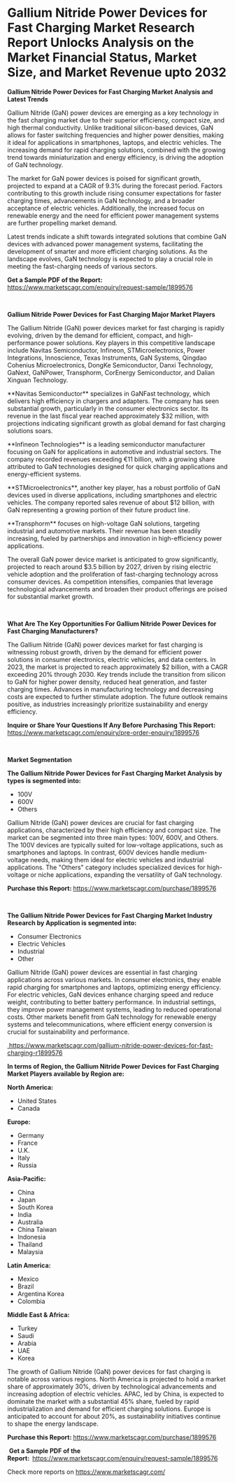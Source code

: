 <p><h1>Gallium Nitride Power Devices for Fast Charging Market Research Report Unlocks Analysis on the Market Financial Status, Market Size, and Market Revenue upto 2032</h1></p><p><strong>Gallium Nitride Power Devices for Fast Charging Market Analysis and Latest Trends</strong></p>
<p><p>Gallium Nitride (GaN) power devices are emerging as a key technology in the fast charging market due to their superior efficiency, compact size, and high thermal conductivity. Unlike traditional silicon-based devices, GaN allows for faster switching frequencies and higher power densities, making it ideal for applications in smartphones, laptops, and electric vehicles. The increasing demand for rapid charging solutions, combined with the growing trend towards miniaturization and energy efficiency, is driving the adoption of GaN technology.</p><p>The market for GaN power devices is poised for significant growth, projected to expand at a CAGR of 9.3% during the forecast period. Factors contributing to this growth include rising consumer expectations for faster charging times, advancements in GaN technology, and a broader acceptance of electric vehicles. Additionally, the increased focus on renewable energy and the need for efficient power management systems are further propelling market demand.</p><p>Latest trends indicate a shift towards integrated solutions that combine GaN devices with advanced power management systems, facilitating the development of smarter and more efficient charging solutions. As the landscape evolves, GaN technology is expected to play a crucial role in meeting the fast-charging needs of various sectors.</p></p>
<p><strong>Get a Sample PDF of the Report:&nbsp;</strong> <a href="https://www.marketscagr.com/enquiry/request-sample/1899576?utm_campaign=1920&utm_medium=2&utm_source=Github&utm_content=ia&utm_term=13022025&utm_id=gallium-nitride-power-devices-for-fast-charging">https://www.marketscagr.com/enquiry/request-sample/1899576</a></p>
<p>&nbsp;</p>
<p><strong>Gallium Nitride Power Devices for Fast Charging Major Market Players</strong></p>
<p><p>The Gallium Nitride (GaN) power devices market for fast charging is rapidly evolving, driven by the demand for efficient, compact, and high-performance power solutions. Key players in this competitive landscape include Navitas Semiconductor, Infineon, STMicroelectronics, Power Integrations, Innoscience, Texas Instruments, GaN Systems, Qingdao Cohenius Microelectronics, DongKe Semiconductor, Danxi Technology, GaNext, GaNPower, Transphorm, CorEnergy Semiconductor, and Dalian Xinguan Technology.</p><p>**Navitas Semiconductor** specializes in GaNFast technology, which delivers high efficiency in chargers and adapters. The company has seen substantial growth, particularly in the consumer electronics sector. Its revenue in the last fiscal year reached approximately $32 million, with projections indicating significant growth as global demand for fast charging solutions soars.</p><p>**Infineon Technologies** is a leading semiconductor manufacturer focusing on GaN for applications in automotive and industrial sectors. The company recorded revenues exceeding €11 billion, with a growing share attributed to GaN technologies designed for quick charging applications and energy-efficient systems.</p><p>**STMicroelectronics**, another key player, has a robust portfolio of GaN devices used in diverse applications, including smartphones and electric vehicles. The company reported sales revenue of about $12 billion, with GaN representing a growing portion of their future product line.</p><p>**Transphorm** focuses on high-voltage GaN solutions, targeting industrial and automotive markets. Their revenue has been steadily increasing, fueled by partnerships and innovation in high-efficiency power applications.</p><p>The overall GaN power device market is anticipated to grow significantly, projected to reach around $3.5 billion by 2027, driven by rising electric vehicle adoption and the proliferation of fast-charging technology across consumer devices. As competition intensifies, companies that leverage technological advancements and broaden their product offerings are poised for substantial market growth.</p></p>
<p>&nbsp;</p>
<p><strong>What Are The Key Opportunities For Gallium Nitride Power Devices for Fast Charging Manufacturers?</strong></p>
<p><p>The Gallium Nitride (GaN) power devices market for fast charging is witnessing robust growth, driven by the demand for efficient power solutions in consumer electronics, electric vehicles, and data centers. In 2023, the market is projected to reach approximately $2 billion, with a CAGR exceeding 20% through 2030. Key trends include the transition from silicon to GaN for higher power density, reduced heat generation, and faster charging times. Advances in manufacturing technology and decreasing costs are expected to further stimulate adoption. The future outlook remains positive, as industries increasingly prioritize sustainability and energy efficiency.</p></p>
<p><strong>Inquire or Share Your Questions If Any Before Purchasing This Report:</strong> <a href="https://www.marketscagr.com/enquiry/pre-order-enquiry/1899576?utm_campaign=1920&utm_medium=2&utm_source=Github&utm_content=ia&utm_term=13022025&utm_id=gallium-nitride-power-devices-for-fast-charging">https://www.marketscagr.com/enquiry/pre-order-enquiry/1899576</a></p>
<p>&nbsp;</p>
<p><strong>Market Segmentation</strong></p>
<p><strong>The Gallium Nitride Power Devices for Fast Charging Market Analysis by types is segmented into:</strong></p>
<p><ul><li>100V</li><li>600V</li><li>Others</li></ul></p>
<p><p>Gallium Nitride (GaN) power devices are crucial for fast charging applications, characterized by their high efficiency and compact size. The market can be segmented into three main types: 100V, 600V, and Others. The 100V devices are typically suited for low-voltage applications, such as smartphones and laptops. In contrast, 600V devices handle medium-voltage needs, making them ideal for electric vehicles and industrial applications. The "Others" category includes specialized devices for high-voltage or niche applications, expanding the versatility of GaN technology.</p></p>
<p><strong>Purchase this Report:&nbsp;</strong><a href="https://www.marketscagr.com/purchase/1899576?utm_campaign=1920&utm_medium=2&utm_source=Github&utm_content=ia&utm_term=13022025&utm_id=gallium-nitride-power-devices-for-fast-charging">https://www.marketscagr.com/purchase/1899576</a></p>
<p>&nbsp;</p>
<p><strong>The Gallium Nitride Power Devices for Fast Charging Market Industry Research by Application is segmented into:</strong></p>
<p><ul><li>Consumer Electronics</li><li>Electric Vehicles</li><li>Industrial</li><li>Other</li></ul></p>
<p><p>Gallium Nitride (GaN) power devices are essential in fast charging applications across various markets. In consumer electronics, they enable rapid charging for smartphones and laptops, optimizing energy efficiency. For electric vehicles, GaN devices enhance charging speed and reduce weight, contributing to better battery performance. In industrial settings, they improve power management systems, leading to reduced operational costs. Other markets benefit from GaN technology for renewable energy systems and telecommunications, where efficient energy conversion is crucial for sustainability and performance.</p></p>
<p><a href="https://www.marketscagr.com/gallium-nitride-power-devices-for-fast-charging-r1899576?utm_campaign=1920&utm_medium=2&utm_source=Github&utm_content=ia&utm_term=13022025&utm_id=gallium-nitride-power-devices-for-fast-charging">&nbsp;https://www.marketscagr.com/gallium-nitride-power-devices-for-fast-charging-r1899576</a></p>
<p><strong>In terms of Region, the Gallium Nitride Power Devices for Fast Charging Market Players available by Region are:</strong></p>
<p>
    <p> <strong> North America: </strong>
        <ul>
            <li>United States</li>
            <li>Canada</li>
        </ul>
        </p> 
    <p> <strong> Europe: </strong>
        <ul>
            <li>Germany</li>
            <li>France</li>
            <li>U.K.</li>
            <li>Italy</li>
            <li>Russia</li>
        </ul>
        </p> 
    <p> <strong> Asia-Pacific: </strong>
        <ul>
            <li>China</li>
            <li>Japan</li>
            <li>South Korea</li>
            <li>India</li>
            <li>Australia</li>
            <li>China Taiwan</li>
            <li>Indonesia</li>
            <li>Thailand</li>
            <li>Malaysia</li>
        </ul>
        </p> 
    <p> <strong> Latin America: </strong>
        <ul>
            <li>Mexico</li>
            <li>Brazil</li>
            <li>Argentina Korea</li>
            <li>Colombia</li>
        </ul>
        </p> 
    <p> <strong> Middle East & Africa: </strong>
        <ul>
            <li>Turkey</li>
            <li>Saudi</li>
            <li>Arabia</li>
            <li>UAE</li>
            <li>Korea</li>
        </ul>
    </p>
    </p>
<p><p>The growth of Gallium Nitride (GaN) power devices for fast charging is notable across various regions. North America is projected to hold a market share of approximately 30%, driven by technological advancements and increasing adoption of electric vehicles. APAC, led by China, is expected to dominate the market with a substantial 45% share, fueled by rapid industrialization and demand for efficient charging solutions. Europe is anticipated to account for about 20%, as sustainability initiatives continue to shape the energy landscape.</p></p>
<p><strong>Purchase this Report: </strong><a href="https://www.marketscagr.com/purchase/1899576?utm_campaign=1920&utm_medium=2&utm_source=Github&utm_content=ia&utm_term=13022025&utm_id=gallium-nitride-power-devices-for-fast-charging">https://www.marketscagr.com/purchase/1899576</a></p>
<p>&nbsp;<strong>Get a Sample PDF of the Report:&nbsp;&nbsp;</strong><a href="https://www.marketscagr.com/enquiry/request-sample/1899576?utm_campaign=1920&utm_medium=2&utm_source=Github&utm_content=ia&utm_term=13022025&utm_id=gallium-nitride-power-devices-for-fast-charging">https://www.marketscagr.com/enquiry/request-sample/1899576</a></p>
<p><strong></strong></p>
<p>Check more reports on <a href="https://www.marketscagr.com/?utm_campaign=1920&utm_medium=2&utm_source=Github&utm_content=ia&utm_term=13022025&utm_id=gallium-nitride-power-devices-for-fast-charging">https://www.marketscagr.com/</a></p>